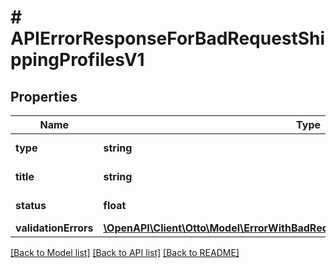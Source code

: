 # # APIErrorResponseForBadRequestShippingProfilesV1

## Properties

Name | Type | Description | Notes
------------ | ------------- | ------------- | -------------
**type** | **string** | url of the request |
**title** | **string** | type of error |
**status** | **float** | status code of response |
**validationErrors** | [**\OpenAPI\Client\Otto\Model\ErrorWithBadRequestSuggestionsShippingProfilesV1[]**](ErrorWithBadRequestSuggestionsShippingProfilesV1.md) |  |

[[Back to Model list]](../../README.md#models) [[Back to API list]](../../README.md#endpoints) [[Back to README]](../../README.md)
